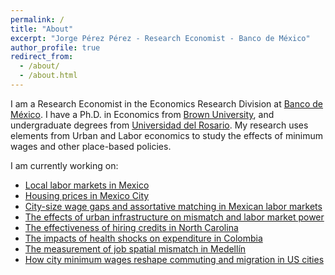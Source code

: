 ```yaml
---
permalink: /
title: "About"
excerpt: "Jorge Pérez Pérez - Research Economist - Banco de México"
author_profile: true
redirect_from: 
  - /about/
  - /about.html
---
```


I am a Research Economist in the Economics Research Division at [Banco de México](https://www.banxico.org.mx). I have a Ph.D. in Economics from [Brown University](https://www.brown.edu/academics/economics/), and undergraduate degrees from [Universidad del Rosario](https://www.urosario.edu.co/Facultad-de-Economia/Inicio/). My research uses elements from Urban and Labor economics to study the effects of minimum wages and other place-based policies. 

I am currently working on:

* [Local labor markets in Mexico](/research/2025-1-24-mexico-llm)
* [Housing prices in Mexico City](/research/2024-10-31-MNP-Gradients)
* [City-size wage gaps and assortative matching in Mexican labor markets](/research/2023-6-15-akmcitysize)
* [The effects of urban infrastructure on mismatch and labor market power](/research/2020-10-28-infrastructure)
* [The effectiveness of hiring credits in North Carolina](/research/2019-5-3-nc-hiring-credits)
* [The impacts of health shocks on expenditure in Colombia](/research/2023-6-15-consumption-shocks)
* [The measurement of job spatial mismatch in Medellín](/research/2020-7-22-mismatch)
* [How city minimum wages reshape commuting and migration in US cities](/research/2017-10-10-city-minimum-wages) 








